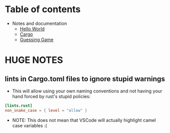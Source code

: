 # Table of contents
* Notes and documentation
    * [Hello World](./notes_and_documentation/00_hello_world/hello_world.md)
    * [Cargo](./notes_and_documentation/01_hello_cargo/hello_cargo.md)
    * [Guessing Game](./notes_and_documentation/02_guessing_game/guessing_game.md)

# HUGE NOTES
## lints in Cargo.toml files to ignore stupid warnings
* This will allow using your own naming conventions and not having your hand forced by rust's stupid policies:
```toml
[lints.rust]
non_snake_case = { level = "allow" }
```
* NOTE: This does not mean that VSCode will actually highlight camel case variables :(